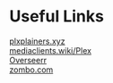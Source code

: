 # Useful Links

[plxplainers.xyz](https://www.plxplainers.xyz/)<br>
[mediaclients.wiki/Plex](https://mediaclients.wiki/Plex)<br>
[Overseerr](https://overseerr.bitpushr.net/)<br>
[zombo.com](https://www.zombo.com/)
